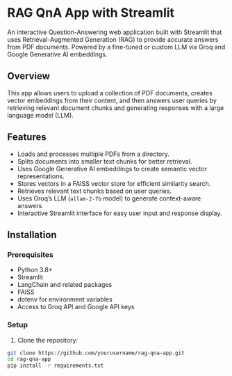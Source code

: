 # RAG QnA App with Streamlit

An interactive Question-Answering web application built with Streamlit that uses Retrieval-Augmented Generation (RAG) to provide accurate answers from PDF documents. Powered by a fine-tuned or custom LLM via Groq and Google Generative AI embeddings.

## Overview

This app allows users to upload a collection of PDF documents, creates vector embeddings from their content, and then answers user queries by retrieving relevant document chunks and generating responses with a large language model (LLM).

## Features

- Loads and processes multiple PDFs from a directory.
- Splits documents into smaller text chunks for better retrieval.
- Uses Google Generative AI embeddings to create semantic vector representations.
- Stores vectors in a FAISS vector store for efficient similarity search.
- Retrieves relevant text chunks based on user queries.
- Uses Groq’s LLM (`allam-2-7b` model) to generate context-aware answers.
- Interactive Streamlit interface for easy user input and response display.

## Installation

### Prerequisites

- Python 3.8+
- Streamlit
- LangChain and related packages
- FAISS
- dotenv for environment variables
- Access to Groq API and Google API keys

### Setup

1. Clone the repository:

```bash
git clone https://github.com/yourusername/rag-qna-app.git
cd rag-qna-app
pip install -r requirements.txt
